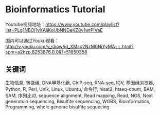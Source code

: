 # Bioinformatics Tutorial


Youtube视频地址：https://www.youtube.com/playlist?list=PLg1NBOj1vXAljKoUbNNDeKZ8y1wtPIVaE

国内可以通过Youku观看：
http://v.youku.com/v_show/id_XMzc2NzM0NjYyMA==.html?spm=a2hzp.8253876.0.0&f=51850358


## 关键词

生物信息, 转录组, DNA甲基化组, ChIP-seq, RNA-seq, IGV, 基因组浏览器, Python, R, Perl, Unix, Linux, Ubuntu, 命令行, hisat2, htseq-count, BAM, SAM, 序列比对, sequence alignment, Read mapping, Read, NGS, Next generatuin sequencing, Bisulfite sequencing, WGBS, Bioinformatics, Programming, whole genome bisulfite sequecing



